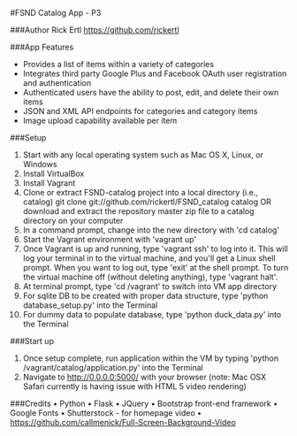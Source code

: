 #FSND Catalog App - P3


###Author
Rick Ertl
https://github.com/rickertl


###App Features
* Provides a list of items within a variety of categories
* Integrates third party Google Plus and Facebook OAuth user registration
  and authentication
* Authenticated users have the ability to post, edit, and delete their
  own items
* JSON and XML API endpoints for categories and category items
* Image upload capability available per item


###Setup
1. Start with any local operating system such as Mac OS X, Linux, or Windows
2. Install VirtualBox
3. Install Vagrant
4. Clone or extract FSND-catalog project into a local directory (i.e., catalog)
   git clone git://github.com/rickertl/FSND_catalog catalog
   OR download and extract the repository master zip file to a catalog
   directory on your computer
5. In a command prompt, change into the new directory with 'cd catalog'
6. Start the Vagrant environment with 'vagrant up'
7. Once Vagrant is up and running, type 'vagrant ssh' to log into it. This
   will log your terminal in to the virtual machine, and you'll get a
   Linux shell prompt. When you want to log out, type 'exit' at the shell
   prompt. To turn the virtual machine off (without deleting anything),
   type 'vagrant halt'.
8. At terminal prompt, type 'cd /vagrant' to switch into VM app directory
9. For sqlite DB to be created with proper data structure, type
   'python database_setup.py' into the Terminal
10. For dummy data to populate database, type 'python duck_data.py' into the
    Terminal


###Start up
1. Once setup complete, run application within the VM by typing ​'python
   /vagrant/catalog/application.py' into the Terminal
2. Navigate to http://0.0.0.0:5000/ with your browser
   (note: Mac OSX Safari currently is having issue with HTML 5 video rendering)


###Credits
• Python
• Flask
• JQuery
• Bootstrap front-end framework
• Google Fonts
• Shutterstock - for homepage video
• https://github.com/callmenick/Full-Screen-Background-Video

